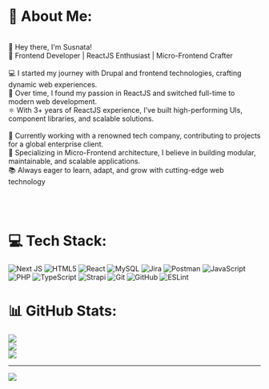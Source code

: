 # 💫 About Me:
<br>👋 Hey there, I'm Susnata!<br>🚀 Frontend Developer | ReactJS Enthusiast | Micro-Frontend Crafter<br><br>💻 I started my journey with Drupal and frontend technologies, crafting dynamic web experiences.<br>🌱 Over time, I found my passion in ReactJS and switched full-time to modern web development.<br>⚛️ With 3+ years of ReactJS experience, I’ve built high-performing UIs, component libraries, and scalable solutions.<br><br>🏢 Currently working with a renowned tech company, contributing to projects for a global enterprise client.<br>🧩 Specializing in Micro-Frontend architecture, I believe in building modular, maintainable, and scalable applications.<br>📚 Always eager to learn, adapt, and grow with cutting-edge web technology<br><br><br><br>


# 💻 Tech Stack:
![Next JS](https://img.shields.io/badge/Next-black?style=flat-square&logo=next.js&logoColor=white) ![HTML5](https://img.shields.io/badge/html5-%23E34F26.svg?style=flat-square&logo=html5&logoColor=white) ![React](https://img.shields.io/badge/react-%2320232a.svg?style=flat-square&logo=react&logoColor=%2361DAFB) ![MySQL](https://img.shields.io/badge/mysql-4479A1.svg?style=flat-square&logo=mysql&logoColor=white) ![Jira](https://img.shields.io/badge/jira-%230A0FFF.svg?style=flat-square&logo=jira&logoColor=white) ![Postman](https://img.shields.io/badge/Postman-FF6C37?style=flat-square&logo=postman&logoColor=white) ![JavaScript](https://img.shields.io/badge/javascript-%23323330.svg?style=flat-square&logo=javascript&logoColor=%23F7DF1E) ![PHP](https://img.shields.io/badge/php-%23777BB4.svg?style=flat-square&logo=php&logoColor=white) ![TypeScript](https://img.shields.io/badge/typescript-%23007ACC.svg?style=flat-square&logo=typescript&logoColor=white) ![Strapi](https://img.shields.io/badge/strapi-%232E7EEA.svg?style=flat-square&logo=strapi&logoColor=white) ![Git](https://img.shields.io/badge/git-%23F05033.svg?style=flat-square&logo=git&logoColor=white) ![GitHub](https://img.shields.io/badge/github-%23121011.svg?style=flat-square&logo=github&logoColor=white) ![ESLint](https://img.shields.io/badge/ESLint-4B3263?style=flat-square&logo=eslint&logoColor=white)
# 📊 GitHub Stats:
![](https://github-readme-stats.vercel.app/api?username=SusnataDutta&theme=dark&hide_border=false&include_all_commits=false&count_private=false)<br/>
![](https://nirzak-streak-stats.vercel.app/?user=SusnataDutta&theme=dark&hide_border=false)<br/>
![](https://github-readme-stats.vercel.app/api/top-langs/?username=SusnataDutta&theme=dark&hide_border=false&include_all_commits=false&count_private=false&layout=compact)

---
[![](https://visitcount.itsvg.in/api?id=SusnataDutta&icon=7&color=0)](https://visitcount.itsvg.in)

<!-- Proudly created with GPRM ( https://gprm.itsvg.in ) -->
